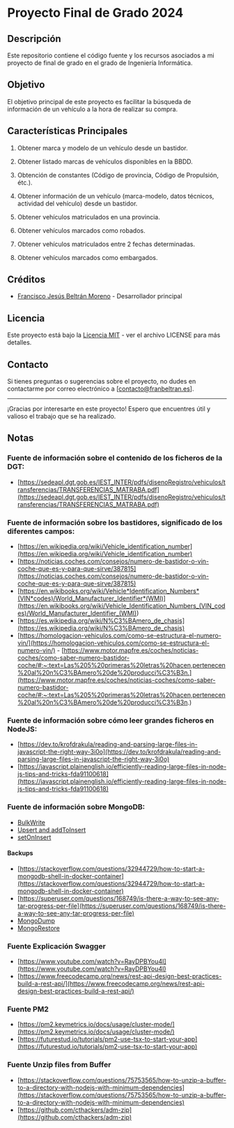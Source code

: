 # Proyecto Final de Grado 2024

## Descripción

Este repositorio contiene el código fuente y los recursos asociados a mi proyecto de final de grado en el grado de Ingeniería Informática.

## Objetivo

El objetivo principal de este proyecto es facilitar la búsqueda de información de un vehículo a la hora de realizar su compra.

## Características Principales

1. Obtener marca y modelo de un vehículo desde un bastidor.

2. Obtener listado marcas de vehículos disponibles en la BBDD.

3. Obtención de constantes (Código de provincia, Código de Propulsión, étc.).

4. Obtener información de un vehículo (marca-modelo, datos técnicos, actividad del vehículo) desde un bastidor.

5. Obtener vehículos matriculados en una provincia.

6. Obtener vehículos marcados como robados.

7. Obtener vehículos matriculados entre 2 fechas determinadas.

8. Obtener vehículos marcados como embargados.

## Créditos

- [Francisco Jesús Beltrán Moreno](https://github.com/FranBeltranM) - Desarrollador principal

## Licencia

Este proyecto está bajo la [Licencia MIT](LICENSE) - ver el archivo LICENSE para más detalles.

## Contacto

Si tienes preguntas o sugerencias sobre el proyecto, no dudes en contactarme por correo electrónico a [contacto@franbeltran.es].

---

¡Gracias por interesarte en este proyecto! Espero que encuentres útil y valioso el trabajo que se ha realizado.

## Notas

### Fuente de información sobre el contenido de los ficheros de la DGT:

- [https://sedeapl.dgt.gob.es/IEST_INTER/pdfs/disenoRegistro/vehiculos/transferencias/TRANSFERENCIAS_MATRABA.pdf](https://sedeapl.dgt.gob.es/IEST_INTER/pdfs/disenoRegistro/vehiculos/transferencias/TRANSFERENCIAS_MATRABA.pdf)

### Fuente de información sobre los bastidores, significado de los diferentes campos:

- [https://en.wikipedia.org/wiki/Vehicle_identification_number](https://en.wikipedia.org/wiki/Vehicle_identification_number)
- [https://noticias.coches.com/consejos/numero-de-bastidor-o-vin-coche-que-es-y-para-que-sirve/387815](https://noticias.coches.com/consejos/numero-de-bastidor-o-vin-coche-que-es-y-para-que-sirve/387815)
- [https://en.wikibooks.org/wiki/Vehicle*Identification_Numbers*(VIN*codes)/World_Manufacturer_Identifier*(WMI)](<https://en.wikibooks.org/wiki/Vehicle_Identification_Numbers_(VIN_codes)/World_Manufacturer_Identifier_(WMI)>)
- [https://es.wikipedia.org/wiki/N%C3%BAmero_de_chasis](https://es.wikipedia.org/wiki/N%C3%BAmero_de_chasis)
- [https://homologacion-vehiculos.com/como-se-estructura-el-numero-vin/](https://homologacion-vehiculos.com/como-se-estructura-el-numero-vin/)
  - [https://www.motor.mapfre.es/coches/noticias-coches/como-saber-numero-bastidor-coche/#:~:text=Las%205%20primeras%20letras%20hacen,pertenecen%20al%20n%C3%BAmero%20de%20producci%C3%B3n.](https://www.motor.mapfre.es/coches/noticias-coches/como-saber-numero-bastidor-coche/#:~:text=Las%205%20primeras%20letras%20hacen,pertenecen%20al%20n%C3%BAmero%20de%20producci%C3%B3n.)

### Fuente de información sobre cómo leer grandes ficheros en NodeJS:

- [https://dev.to/krofdrakula/reading-and-parsing-large-files-in-javascript-the-right-way-3i0o](https://dev.to/krofdrakula/reading-and-parsing-large-files-in-javascript-the-right-way-3i0o)
- [https://javascript.plainenglish.io/efficiently-reading-large-files-in-node-js-tips-and-tricks-fda91100618](https://javascript.plainenglish.io/efficiently-reading-large-files-in-node-js-tips-and-tricks-fda91100618)

### Fuente de información sobre MongoDB:

- [BulkWrite](https://www.mongodb.com/docs/manual/reference/method/db.collection.bulkWrite/)
- [Upsert and addToInsert](https://stackoverflow.com/questions/21805026/mongodb-setoninsert-and-push-if-already-existent)
- [setOnInsert](https://www.mongodb.com/docs/manual/reference/operator/update/setOnInsert/)

#### Backups

- [https://stackoverflow.com/questions/32944729/how-to-start-a-mongodb-shell-in-docker-container](https://stackoverflow.com/questions/32944729/how-to-start-a-mongodb-shell-in-docker-container)
- [https://superuser.com/questions/168749/is-there-a-way-to-see-any-tar-progress-per-file](https://superuser.com/questions/168749/is-there-a-way-to-see-any-tar-progress-per-file)
- [MongoDump](https://www.mongodb.com/docs/database-tools/mongodump/)
- [MongoRestore](https://www.mongodb.com/docs/database-tools/mongorestore/)

### Fuente Explicación Swagger

- [https://www.youtube.com/watch?v=RayDPBYou4I](https://www.youtube.com/watch?v=RayDPBYou4I)
- [https://www.freecodecamp.org/news/rest-api-design-best-practices-build-a-rest-api/](https://www.freecodecamp.org/news/rest-api-design-best-practices-build-a-rest-api/)

### Fuente PM2

- [https://pm2.keymetrics.io/docs/usage/cluster-mode/](https://pm2.keymetrics.io/docs/usage/cluster-mode/)
- [https://futurestud.io/tutorials/pm2-use-tsx-to-start-your-app](https://futurestud.io/tutorials/pm2-use-tsx-to-start-your-app)

### Fuente Unzip files from Buffer

- [https://stackoverflow.com/questions/75753565/how-to-unzip-a-buffer-to-a-directory-with-nodejs-with-minimum-dependencies](https://stackoverflow.com/questions/75753565/how-to-unzip-a-buffer-to-a-directory-with-nodejs-with-minimum-dependencies)
- [https://github.com/cthackers/adm-zip](https://github.com/cthackers/adm-zip)
